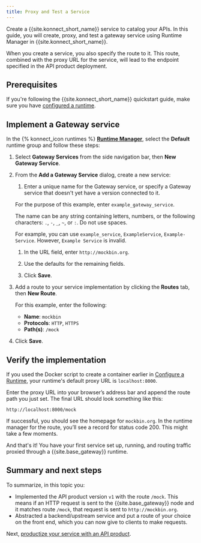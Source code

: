 ```yaml
---
title: Proxy and Test a Service
---
```


Create a {{site.konnect_short_name}} service to catalog your APIs. In this guide, you will create, proxy, and test a gateway service using Runtime Manager in {{site.konnect_short_name}}. 

When you create a service, you also specify the route to it. This route,
combined with the proxy URL for the service, will lead to the endpoint
specified in the API product deployment.

## Prerequisites

If you're following the {{site.konnect_short_name}} quickstart guide,
make sure you have
[configured a runtime](/konnect/getting-started/configure-service).

## Implement a Gateway service

In the {% konnect_icon runtimes %} [**Runtime Manager**](https://cloud.konghq.com/us/runtime-manager), select the **Default** runtime group and follow these steps:

1. Select **Gateway Services** from the side navigation bar, then **New Gateway Service**.

1. From the **Add a Gateway Service** dialog, create a new service: 

    1. Enter a unique name for the Gateway service, or
    specify a Gateway service that doesn't yet have a version connected to it.

      For the purpose of this example, enter `example_gateway_service`.

      The name can be any string containing letters, numbers, or the following
      characters: `.`, `-`, `_`, `~`, or `:`. Do not use spaces.

      For example, you can use `example_service`, `ExampleService`, `Example-Service`.
      However, `Example Service` is invalid.

    1. In the URL field, enter `http://mockbin.org`.

    1. Use the defaults for the remaining fields.

    1. Click **Save**.

1. Add a route to your service implementation by clicking the **Routes** tab, then **New Route**.

    For this example, enter the following:

    * **Name**: `mockbin`
    * **Protocols**: `HTTP`, `HTTPS`
    * **Path(s)**: `/mock`

1. Click **Save**.

## Verify the implementation

If you used the Docker script to create a container
earlier in [Configure a Runtime](/konnect/getting-started/configure-runtime/),
your runtime's default proxy URL is `localhost:8000`.

Enter the proxy URL into your browser’s address bar and append the route path
you just set. The final URL should look something like this:

```
http://localhost:8000/mock
```

If successful, you should see the homepage for `mockbin.org`. In the runtime manager for the route, you’ll see a record for status code 200. This might
take a few moments.

And that's it! You have your first service set up, running, and routing
traffic proxied through a {{site.base_gateway}} runtime.

## Summary and next steps

To summarize, in this topic you:

* Implemented the API product version `v1` with the route `/mock`. This means if an HTTP
request is sent to the {{site.base_gateway}} node and it matches route `/mock`, that
request is sent to `http://mockbin.org`.
* Abstracted a backend/upstream service and put a route of your choice on the
front end, which you can now give to clients to make requests.

Next, [productize your service with an API product](/konnect/getting-started/configure-service/).
